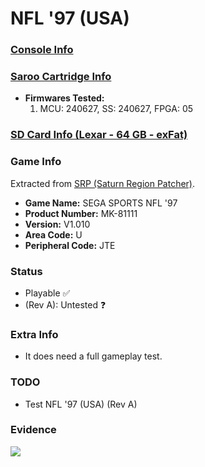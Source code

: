 # NFL '97 (USA)

### [Console Info](../../../../Info/Consoles/VA13/README.md)

### [Saroo Cartridge Info](../../../../Info/Cartridges/RetroGameParadiseStore/1.32F/README.md)

- <b>Firmwares Tested:</b>
  1. MCU: 240627, SS: 240627, FPGA: 05

### [SD Card Info (Lexar - 64 GB - exFat)](../../../../Info/SdCards/Lexar/64GB/exfat/README.md)

### Game Info

Extracted from [SRP (Saturn Region Patcher)](https://segaxtreme.net/resources/saturn-region-patcher.81/download).

- <b>Game Name:</b> SEGA SPORTS NFL '97
- <b>Product Number:</b> MK-81111
- <b>Version:</b> V1.010
- <b>Area Code:</b> U
- <b>Peripheral Code:</b> JTE

### Status

- Playable :white_check_mark:
- (Rev A): Untested :question:

### Extra Info

- It does need a full gameplay test.

### TODO

- Test NFL '97 (USA) (Rev A)

### Evidence

[![](https://img.youtube.com/vi/FJrObyRg9uk/0.jpg)](https://www.youtube.com/watch?v=FJrObyRg9uk)
